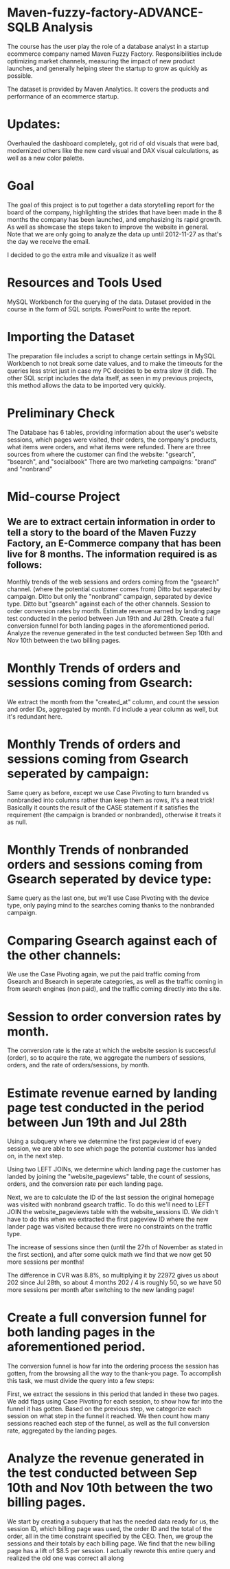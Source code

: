 # Maven-fuzzy-factory-ADVANCE-SQLB Analysis 

The course has the user play the role of a database analyst in a startup ecommerce company named Maven Fuzzy Factory. Responsibilities include optimizing market channels, measuring the impact of new product launches, and generally helping steer the startup to grow as quickly as possible.

The dataset is provided by Maven Analytics. It covers the products and performance of an ecommerce startup.

# Updates:
Overhauled the dashboard completely, got rid of old visuals that were bad, modernized others like the new card visual and DAX visual calculations, as well as a new color palette.
# Goal
The goal of this project is to put together a data storytelling report for the board of the company, highlighting the strides that have been made in the 8 months the company has been launched, and emphasizing its rapid growth. As well as showcase the steps taken to improve the website in general. Note that we are only going to analyze the data up until 2012-11-27 as that's the day we receive the email.

I decided to go the extra mile and visualize it as well!

# Resources and Tools Used
MySQL Workbench for the querying of the data.
Dataset provided in the course in the form of SQL scripts.
PowerPoint to write the report.
# Importing the Dataset
The preparation file includes a script to change certain settings in MySQL Workbench to not break some date values, and to make the timeouts for the queries less strict just in case my PC decides to be extra slow (it did).
The other SQL script includes the data itself, as seen in my previous projects, this method allows the data to be imported very quickly.
# Preliminary Check
The Database has 6 tables, providing information about the user's website sessions, which pages were visited, their orders, the company's products, what items were orders, and what items were refunded.
There are three sources from where the customer can find the website: "gsearch", "bsearch", and "socialbook"
There are two marketing campaigns: "brand" and "nonbrand"
# Mid-course Project
## We are to extract certain information in order to tell a story to the board of the Maven Fuzzy Factory, an E-Commerce company that has been live for 8 months. The information required is as follows:
Monthly trends of the web sessions and orders coming from the "gsearch" channel. (where the potential customer comes from)
Ditto but separated by campaign.
Ditto but only the "nonbrand" campaign, separated by device type.
Ditto but "gsearch" against each of the other channels.
Session to order conversion rates by month.
Estimate revenue earned by landing page test conducted in the period between Jun 19th and Jul 28th.
Create a full conversion funnel for both landing pages in the aforementioned period.
Analyze the revenue generated in the test conducted between Sep 10th and Nov 10th between the two billing pages.
# Monthly Trends of orders and sessions coming from Gsearch:
We extract the month from the "created_at" column, and count the session and order IDs, aggregated by month. I'd include a year column as well, but it's redundant here.

# Monthly Trends of orders and sessions coming from Gsearch seperated by campaign:
Same query as before, except we use Case Pivoting to turn branded vs nonbranded into columns rather than keep them as rows, it's a neat trick! Basically it counts the result of the CASE statement if it satisfies the requirement (the campaign is branded or nonbranded), otherwise it treats it as null.

# Monthly Trends of nonbranded orders and sessions coming from Gsearch seperated by device type:
Same query as the last one, but we'll use Case Pivoting with the device type, only paying mind to the searches coming thanks to the nonbranded campaign.

# Comparing Gsearch against each of the other channels:
We use the Case Pivoting again, we put the paid traffic coming from Gsearch and Bsearch in seperate categories, as well as the traffic coming in from search engines (non paid), and the traffic coming directly into the site.

# Session to order conversion rates by month.
The conversion rate is the rate at which the website session is successful (order), so to acquire the rate, we aggregate the numbers of sessions, orders, and the rate of orders/sessions, by month.

# Estimate revenue earned by landing page test conducted in the period between Jun 19th and Jul 28th
Using a subquery where we determine the first pageview id of every session, we are able to see which page the potential customer has landed on, in the next step.

Using two LEFT JOINs, we determine which landing page the customer has landed by joining the "website_pageviews" table, the count of sessions, orders, and the conversion rate per each landing page.

Next, we are to calculate the ID of the last session the original homepage was visited with nonbrand gsearch traffic. To do this we'll need to LEFT JOIN the website_pageviews table with the website_sessions ID. We didn't have to do this when we extracted the first pageview ID where the new lander page was visited because there were no constraints on the traffic type.

The increase of sessions since then (until the 27th of November as stated in the first section), and after some quick math we find that we now get 50 more sessions per months!

The difference in CVR was 8.8%, so multiplying it by 22972 gives us about 202 since Jul 28th, so about 4 months
202 / 4  is roughly 50, so we have 50 more sessions per month after switching to the new landing page!

# Create a full conversion funnel for both landing pages in the aforementioned period.

The conversion funnel is how far into the ordering process the session has gotten, from the browsing all the way to the thank-you page. To accomplish this task, we must divide the query into a few steps:

First, we extract the sessions in this period that landed in these two pages.
We add flags using Case Pivoting for each session, to show how far into the funnel it has gotten.
Based on the previous step, we categorize each session on what step in the funnel it reached.
We then count how many sessions reached each step of the funnel, as well as the full conversion rate, aggregated by the landing pages.

# Analyze the revenue generated in the test conducted between Sep 10th and Nov 10th between the two billing pages.
We start by creating a subquery that has the needed data ready for us, the session ID, which billing page was used, the order ID and the total of the order, all in the time constraint specified by the CEO.
Then, we group the sessions and their totals by each billing page. We find that the new billing page has a lift of $8.5 per session. I actually rewrote this entire query and realized the old one was correct all along
